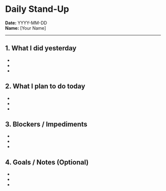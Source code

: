# Daily Stand-Up

**Date:** YYYY-MM-DD  
**Name:** [Your Name]

---

## 1. What I did yesterday
- 
- 
- 

## 2. What I plan to do today
- 
- 
- 

## 3. Blockers / Impediments
- 
- 
- 

## 4. Goals / Notes (Optional)
- 
- 
- 
